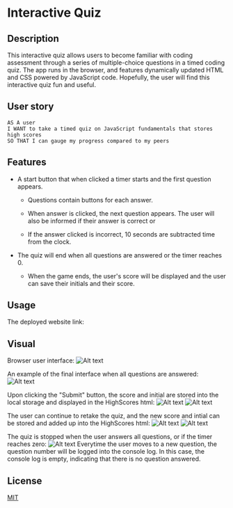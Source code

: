 # Interactive Quiz

## Description

This interactive quiz allows users to become familiar with coding assessment through a series of multiple-choice questions in a timed coding quiz. The app runs in the browser, and features dynamically updated HTML and CSS powered by JavaScript code. Hopefully, the user will find this interactive quiz fun and useful.

## User story

```
AS A user
I WANT to take a timed quiz on JavaScript fundamentals that stores high scores
SO THAT I can gauge my progress compared to my peers
```

## Features

* A start button that when clicked a timer starts and the first question appears.
 
  * Questions contain buttons for each answer.
  
  * When answer is clicked, the next question appears. The user will also be informed if their answer is correct or
  
  * If the answer clicked is incorrect, 10 seconds are subtracted time from the clock.

* The quiz will end when all questions are answered or the timer reaches 0.

  * When the game ends, the user's score will be displayed and the user can save their initials and their score.

## Usage

The deployed website link: 

## Visual

Browser user interface:
![Alt text](image1.png)

An example of the final interface when all questions are answered:
![Alt text](image2.png) 

Upon clicking the "Submit" button, the score and initial are stored into the local storage and displayed in the HighScores html:
![Alt text](image3.png)
![Alt text](image4.png)

The user can continue to retake the quiz, and the new score and intial can be stored and added up into the HighScores html:
![Alt text](image5.png)
![Alt text](image6.png)

The quiz is stopped when the user answers all questions, or if the timer reaches zero:
![Alt text](image7.png)
Everytime the user moves to a new question, the question number will be logged into the console log. In this case, the console log is empty, indicating that there is no question answered.

## License

[MIT](https://choosealicense.com/licenses/mit/)